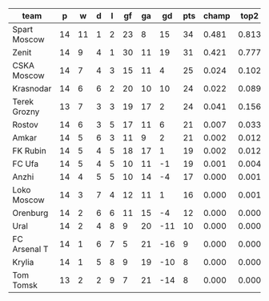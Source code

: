 |     team     | p  | w  | d | l | gf | ga | gd  | pts | champ | top2  | top3  | top4  |  5-7  | bot4  | bot3  | bot2  |
|--------------|----|----|---|---|----|----|-----|-----|-------|-------|-------|-------|-------|-------|-------|-------|
| Spart Moscow | 14 | 11 | 1 | 2 | 23 |  8 |  15 |  34 | 0.481 | 0.813 | 0.926 | 0.969 | 0.030 | 0.000 | 0.000 | 0.000|
| Zenit        | 14 |  9 | 4 | 1 | 30 | 11 |  19 |  31 | 0.421 | 0.777 | 0.907 | 0.960 | 0.038 | 0.000 | 0.000 | 0.000|
| CSKA Moscow  | 14 |  7 | 4 | 3 | 15 | 11 |   4 |  25 | 0.024 | 0.102 | 0.289 | 0.484 | 0.388 | 0.001 | 0.000 | 0.000|
| Krasnodar    | 14 |  6 | 6 | 2 | 20 | 10 |  10 |  24 | 0.022 | 0.089 | 0.248 | 0.435 | 0.405 | 0.002 | 0.000 | 0.000|
| Terek Grozny | 13 |  7 | 3 | 3 | 19 | 17 |   2 |  24 | 0.041 | 0.156 | 0.374 | 0.566 | 0.339 | 0.001 | 0.000 | 0.000|
| Rostov       | 14 |  6 | 3 | 5 | 17 | 11 |   6 |  21 | 0.007 | 0.033 | 0.118 | 0.240 | 0.444 | 0.010 | 0.004 | 0.001|
| Amkar        | 14 |  5 | 6 | 3 | 11 |  9 |   2 |  21 | 0.002 | 0.012 | 0.054 | 0.122 | 0.384 | 0.020 | 0.008 | 0.002|
| FK Rubin     | 14 |  5 | 4 | 5 | 18 | 17 |   1 |  19 | 0.002 | 0.012 | 0.052 | 0.125 | 0.361 | 0.029 | 0.010 | 0.003|
| FC Ufa       | 14 |  5 | 4 | 5 | 10 | 11 |  -1 |  19 | 0.001 | 0.004 | 0.019 | 0.053 | 0.256 | 0.063 | 0.027 | 0.010|
| Anzhi        | 14 |  4 | 5 | 5 | 10 | 14 |  -4 |  17 | 0.000 | 0.001 | 0.006 | 0.019 | 0.131 | 0.158 | 0.076 | 0.031|
| Loko Moscow  | 14 |  3 | 7 | 4 | 12 | 11 |   1 |  16 | 0.000 | 0.001 | 0.007 | 0.026 | 0.174 | 0.134 | 0.067 | 0.027|
| Orenburg     | 14 |  2 | 6 | 6 | 11 | 15 |  -4 |  12 | 0.000 | 0.000 | 0.000 | 0.001 | 0.025 | 0.535 | 0.359 | 0.208|
| Ural         | 14 |  2 | 4 | 8 |  9 | 20 | -11 |  10 | 0.000 | 0.000 | 0.000 | 0.000 | 0.010 | 0.685 | 0.514 | 0.320|
| FC Arsenal T | 14 |  1 | 6 | 7 |  5 | 21 | -16 |   9 | 0.000 | 0.000 | 0.000 | 0.000 | 0.003 | 0.835 | 0.706 | 0.533|
| Krylia       | 14 |  1 | 5 | 8 |  9 | 19 | -10 |   8 | 0.000 | 0.000 | 0.000 | 0.000 | 0.005 | 0.758 | 0.604 | 0.421|
| Tom Tomsk    | 13 |  2 | 2 | 9 |  7 | 21 | -14 |   8 | 0.000 | 0.000 | 0.000 | 0.000 | 0.007 | 0.770 | 0.623 | 0.445|
